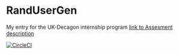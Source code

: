 # RandUserGen
My entry for the UK-Decagon internship program 
[link to Assesment description](https://docs.google.com/document/d/10dYI-jsaG_ou2tFzRBmB6Fi84aV1oVNE3UPAislo_fw/edit)

[![CircleCI](https://circleci.com/gh/dexkode4/RandUserGen.svg?style=shield&circle-token=440fb51cc4018c322b12ce8ae3b5c3bb9d4d4d85)](https://app.circleci.com/pipelines/github/dexkode4/RandUserGen)